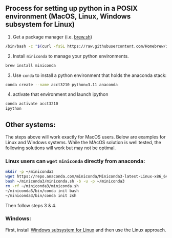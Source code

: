 ## Process for setting up python in a POSIX environment (MacOS, Linux, Windows subsystem for Linux)

1. Get a package manager (i.e. [brew.sh](brew.sh))

```bash
/bin/bash -c "$(curl -fsSL https://raw.githubusercontent.com/Homebrew/install/HEAD/install.sh)"
```

2. Install `miniconda` to manage your python environments.

```bash
brew install miniconda 
```

3. Use `conda` to install a python environment that holds the anaconda stack:

```bash 
conda create --name acct3210 python=3.11 anaconda 
```

4. activate that environment and launch ipython 

```bash
conda activate acct3210 
ipython 
```

## Other systems:

The steps above will work exactly for MacOS users. Below are examples for Linux and Windows systems. While the MAcOS solution is well tested, the following solutions will work but may not be optimal.


### Linux users can `wget` `miniconda` directly from anaconda:

```bash
mkdir -p ~/miniconda3
wget https://repo.anaconda.com/miniconda/Miniconda3-latest-Linux-x86_64.sh -O ~/miniconda3/miniconda.sh
bash ~/miniconda3/miniconda.sh -b -u -p ~/miniconda3
rm -rf ~/miniconda3/miniconda.sh
~/miniconda3/bin/conda init bash
~/miniconda3/bin/conda init zsh
```

Then follow steps 3 & 4. 

### Windows:

First, install [Windows subsystem for Linux](https://learn.microsoft.com/en-us/windows/wsl/install) and then use the Linux approach.
